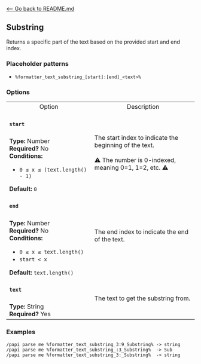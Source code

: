 [\<-- Go back to README.md](../../README.md)

## Substring

Returns a specific part of the text based on the provided start and end index.

### Placeholder patterns

- `%formatter_text_substring_[start]:[end]_<text>%`

### Options

<table>
  <tr>
    <td align="center" nowrap="nowrap">
      Option
    </td>
    <td align="center" nowrap="nowrap">
      Description
    </td>
  </tr>
  <tr>
    <td nowrap="nowrap">
      <h4><code>start</code></h4>
    </td>
    <td rowspan="2">
      The start index to indicate the beginning of the text.<br>
      <br>
      ⚠️ The number is 0-indexed, meaning 0=1, 1=2, etc. ⚠️
    </td>
  </tr>
  <tr>
    <td nowrap="nowrap">
      <b>Type:</b> Number<br>
      <b>Required?</b> No<br>
      <b>Conditions:</b>
      <ul>
        <li><code>0 ≤ x ≤ (text.length() - 1)</code></li>
      </ul>
      <b>Default:</b> <code>0</code>
    </td>
  </tr>
  <tr>
    <td nowrap="nowrap">
      <h4><code>end</code></h4>
    </td>
    <td rowspan="2">
      The end index to indicate the end of the text.
    </td>
  </tr>
  <tr>
    <td nowrap="nowrap">
      <b>Type:</b> Number<br>
      <b>Required?</b> No<br>
      <b>Conditions:</b><br>
      <ul>
        <li><code>0 ≤ x ≤ text.length()</code></li>
        <li><code>start < x</code></li>
      </ul>
      <b>Default:</b> <code>text.length()</code>
    </td>
  </tr>
  <tr>
    <td nowrap="nowrap">
      <h4><code>text</code></h4>
    </td>
    <td rowspan="2">
      The text to get the substring from.
    </td>
  </tr>
  <tr>
    <td nowrap="nowrap">
      <b>Type:</b> String<br>
      <b>Required?</b> Yes
    </td>
  </tr>
</table>

### Examples
```
/papi parse me %formatter_text_substring_3:9_Substring% -> string
/papi parse me %formatter_text_substring_:3_Substring%  -> Sub
/papi parse me %formatter_text_substring_3:_Substring%  -> string
```
